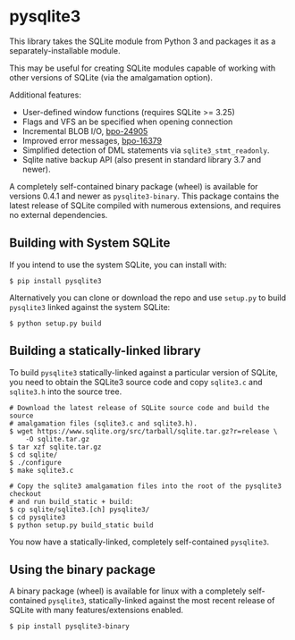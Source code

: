 pysqlite3
=========

This library takes the SQLite module from Python 3 and packages it as a
separately-installable module.

This may be useful for creating SQLite modules capable of working with other
versions of SQLite (via the amalgamation option).

Additional features:

* User-defined window functions (requires SQLite >= 3.25)
* Flags and VFS an be specified when opening connection
* Incremental BLOB I/O, [bpo-24905](https://github.com/python/cpython/pull/271)
* Improved error messages, [bpo-16379](https://github.com/python/cpython/pull/1108)
* Simplified detection of DML statements via `sqlite3_stmt_readonly`.
* Sqlite native backup API (also present in standard library 3.7 and newer).

A completely self-contained binary package (wheel) is available for versions
0.4.1 and newer as `pysqlite3-binary`. This package contains the latest release
of SQLite compiled with numerous extensions, and requires no external
dependencies.

Building with System SQLite
---------------------------

If you intend to use the system SQLite, you can install with:

```
$ pip install pysqlite3
```

Alternatively you can clone or download the repo and use `setup.py` to
build `pysqlite3` linked against the system SQLite:

```
$ python setup.py build
```

Building a statically-linked library
------------------------------------

To build `pysqlite3` statically-linked against a particular version of SQLite,
you need to obtain the SQLite3 source code and copy `sqlite3.c` and `sqlite3.h`
into the source tree.

```
# Download the latest release of SQLite source code and build the source
# amalgamation files (sqlite3.c and sqlite3.h).
$ wget https://www.sqlite.org/src/tarball/sqlite.tar.gz?r=release \
    -O sqlite.tar.gz
$ tar xzf sqlite.tar.gz
$ cd sqlite/
$ ./configure
$ make sqlite3.c

# Copy the sqlite3 amalgamation files into the root of the pysqlite3 checkout
# and run build_static + build:
$ cp sqlite/sqlite3.[ch] pysqlite3/
$ cd pysqlite3
$ python setup.py build_static build
```

You now have a statically-linked, completely self-contained `pysqlite3`.

Using the binary package
------------------------

A binary package (wheel) is available for linux with a completely
self-contained  `pysqlite3`, statically-linked against the most recent release
of SQLite with many features/extensions enabled.

```
$ pip install pysqlite3-binary
```
